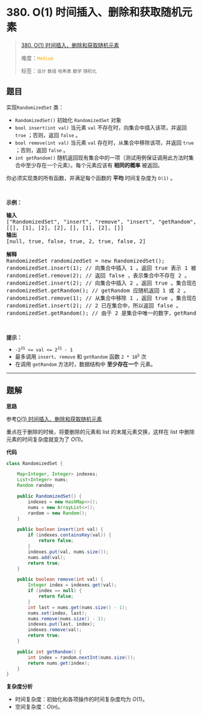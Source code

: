 # 380. O(1) 时间插入、删除和获取随机元素

> [380. O(1) 时间插入、删除和获取随机元素](https://leetcode.cn/problems/insert-delete-getrandom-o1/)
>
> 难度：<font color=orange>`Medium`</font>
>
> 标签：`设计` `数组` `哈希表` `数学` `随机化`

## 题目

<p>实现<code>RandomizedSet</code> 类：</p>

<div class="original__bRMd">
<div>
<ul>
	<li><code>RandomizedSet()</code> 初始化 <code>RandomizedSet</code> 对象</li>
	<li><code>bool insert(int val)</code> 当元素 <code>val</code> 不存在时，向集合中插入该项，并返回 <code>true</code> ；否则，返回 <code>false</code> 。</li>
	<li><code>bool remove(int val)</code> 当元素 <code>val</code> 存在时，从集合中移除该项，并返回 <code>true</code> ；否则，返回 <code>false</code> 。</li>
	<li><code>int getRandom()</code> 随机返回现有集合中的一项（测试用例保证调用此方法时集合中至少存在一个元素）。每个元素应该有 <strong>相同的概率</strong> 被返回。</li>
</ul>

<p>你必须实现类的所有函数，并满足每个函数的 <strong>平均</strong> 时间复杂度为 <code>O(1)</code> 。</p>

<p>&nbsp;</p>

<p><strong>示例：</strong></p>

<pre>
<strong>输入</strong>
["RandomizedSet", "insert", "remove", "insert", "getRandom", "remove", "insert", "getRandom"]
[[], [1], [2], [2], [], [1], [2], []]
<strong>输出</strong>
[null, true, false, true, 2, true, false, 2]

<strong>解释</strong>
RandomizedSet randomizedSet = new RandomizedSet();
randomizedSet.insert(1); // 向集合中插入 1 。返回 true 表示 1 被成功地插入。
randomizedSet.remove(2); // 返回 false ，表示集合中不存在 2 。
randomizedSet.insert(2); // 向集合中插入 2 。返回 true 。集合现在包含 [1,2] 。
randomizedSet.getRandom(); // getRandom 应随机返回 1 或 2 。
randomizedSet.remove(1); // 从集合中移除 1 ，返回 true 。集合现在包含 [2] 。
randomizedSet.insert(2); // 2 已在集合中，所以返回 false 。
randomizedSet.getRandom(); // 由于 2 是集合中唯一的数字，getRandom 总是返回 2 。
</pre>

<p>&nbsp;</p>

<p><strong>提示：</strong></p>

<ul>
	<li><code>-2<sup>31</sup> &lt;= val &lt;= 2<sup>31</sup> - 1</code></li>
	<li>最多调用 <code>insert</code>、<code>remove</code> 和 <code>getRandom</code> 函数 <code>2 *&nbsp;</code><code>10<sup>5</sup></code> 次</li>
	<li>在调用 <code>getRandom</code> 方法时，数据结构中 <strong>至少存在一个</strong> 元素。</li>
</ul>
</div>
</div>


--------------------

## 题解

**思路**

参考[O(1) 时间插入、删除和获取随机元素](https://leetcode.cn/problems/insert-delete-getrandom-o1/solutions/1411578/o1-shi-jian-cha-ru-shan-chu-he-huo-qu-su-rlz2)

重点在于删除的时候，将要删除的元素和 list 的末尾元素交换，这样在 list 中删除元素的时间复杂度就变为了 $O(1)$。

**代码**

```java
class RandomizedSet {

    Map<Integer, Integer> indexes;
    List<Integer> nums;
    Random random;

    public RandomizedSet() {
        indexes = new HashMap<>();
        nums = new ArrayList<>();
        random = new Random();
    }

    public boolean insert(int val) {
        if (indexes.containsKey(val)) {
            return false;
        }
        indexes.put(val, nums.size());
        nums.add(val);
        return true;
    }

    public boolean remove(int val) {
        Integer index = indexes.get(val);
        if (index == null) {
            return false;
        }
        int last = nums.get(nums.size() - 1);
        nums.set(index, last);
        nums.remove(nums.size() - 1);
        indexes.put(last, index);
        indexes.remove(val);
        return true;
    }

    public int getRandom() {
        int index = random.nextInt(nums.size());
        return nums.get(index);
    }
}
```

**复杂度分析**

- 时间复杂度：初始化和各项操作的时间复杂度均为 $O(1)$。
- 空间复杂度：$O(n)$。
